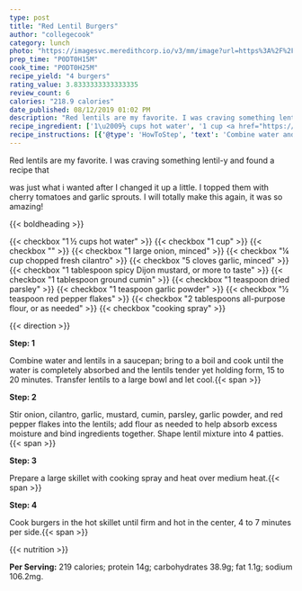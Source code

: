 ```yaml
---
type: post
title: "Red Lentil Burgers"
author: "collegecook"
category: lunch
photo: "https://imagesvc.meredithcorp.io/v3/mm/image?url=https%3A%2F%2Fimages.media-allrecipes.com%2Fuserphotos%2F7689375.jpg"
prep_time: "P0DT0H15M"
cook_time: "P0DT0H25M"
recipe_yield: "4 burgers"
rating_value: 3.8333333333333335
review_count: 6
calories: "218.9 calories"
date_published: 08/12/2019 01:02 PM
description: "Red lentils are my favorite. I was craving something lentil-y and found a recipe that was just what i wanted after I changed it up a little. I topped them with cherry tomatoes and garlic sprouts. I will totally make this again, it was so amazing!"
recipe_ingredient: ['1\u2009½ cups hot water', '1 cup <a href="https://www.allrecipes.com/gallery/red-lentil-recipes/" aria-label="red lentils">red lentils</a>', '1 large onion, minced', '¼ cup chopped fresh cilantro', '5 cloves garlic, minced', '1 tablespoon spicy Dijon mustard, or more to taste', '1 tablespoon ground cumin', '1 teaspoon dried parsley', '1 teaspoon garlic powder', '½ teaspoon red pepper flakes', '2 tablespoons all-purpose flour, or as needed', 'cooking spray']
recipe_instructions: [{'@type': 'HowToStep', 'text': 'Combine water and lentils in a saucepan; bring to a boil and cook until the water is completely absorbed and the lentils tender yet holding form, 15 to 20 minutes. Transfer lentils to a large bowl and let cool.\n'}, {'@type': 'HowToStep', 'text': 'Stir onion, cilantro, garlic, mustard, cumin, parsley, garlic powder, and red pepper flakes into the lentils; add flour as needed to help absorb excess moisture and bind ingredients together. Shape lentil mixture into 4 patties.\n'}, {'@type': 'HowToStep', 'text': 'Prepare a large skillet with cooking spray and heat over medium heat.\n'}, {'@type': 'HowToStep', 'text': 'Cook burgers in the hot skillet until firm and hot in the center, 4 to 7 minutes per side.\n'}]
---
```


Red lentils are my favorite. I was craving something lentil-y and found a recipe that 

was just what i wanted after I changed it up a little. I topped them with cherry tomatoes and garlic sprouts. I will totally make this again, it was so amazing! 

{{< boldheading >}}

{{< checkbox "1 ½ cups hot water" >}}
{{< checkbox "1 cup" >}}
{{< checkbox "" >}}
{{< checkbox "1 large onion, minced" >}}
{{< checkbox "¼ cup chopped fresh cilantro" >}}
{{< checkbox "5 cloves garlic, minced" >}}
{{< checkbox "1 tablespoon spicy Dijon mustard, or more to taste" >}}
{{< checkbox "1 tablespoon ground cumin" >}}
{{< checkbox "1 teaspoon dried parsley" >}}
{{< checkbox "1 teaspoon garlic powder" >}}
{{< checkbox "½ teaspoon red pepper flakes" >}}
{{< checkbox "2 tablespoons all-purpose flour, or as needed" >}}
{{< checkbox "cooking spray" >}}


{{< direction >}}

**Step: 1**

Combine water and lentils in a saucepan; bring to a boil and cook until the water is completely absorbed and the lentils tender yet holding form, 15 to 20 minutes. Transfer lentils to a large bowl and let cool.{{< span >}}

**Step: 2**

Stir onion, cilantro, garlic, mustard, cumin, parsley, garlic powder, and red pepper flakes into the lentils; add flour as needed to help absorb excess moisture and bind ingredients together. Shape lentil mixture into 4 patties.{{< span >}}

**Step: 3**

Prepare a large skillet with cooking spray and heat over medium heat.{{< span >}}

**Step: 4**

Cook burgers in the hot skillet until firm and hot in the center, 4 to 7 minutes per side.{{< span >}}

{{< nutrition >}}

**Per Serving:** 219 calories; protein 14g; carbohydrates 38.9g; fat 1.1g; sodium 106.2mg.